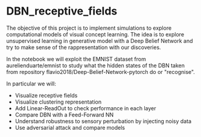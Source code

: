 # DBN_receptive_fields
The objective of this project is to implement simulations to explore computational models of visual concept learning. The idea is to explore unsupervised learning in generative model with a Deep Belief Network and try to make sense of the rappresentation with our discoveries.

In the notebook we will exploit the EMNIST dataset from aurelienduarte/emnist to study what the hidden states of the DBN taken from repository flavio2018/Deep-Belief-Network-pytorch do or "recognise".

In particular we will:

- Visualize receptive fields
- Visualize clustering representation
- Add Linear-ReadOut to check performance in each layer
- Compare DBN with a Feed-Forward NN
- Understand robustness to sensory perturbation by injecting noisy data
- Use adversarial attack and compare models
